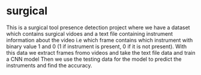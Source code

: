 # surgical
This is a surgical tool presence detection project where we have a dataset which contains surgical vidoes and a text file containing instrument information about the video 
i.e which frame contains which instrument with binary value 1 and 0 (1 if instrument is present, 0 if it is not present).
With this data we extract frames fromo videos and take the text file data and train a CNN model 
Then we use the testing data for the model to predict the instruments and find the accuracy.
